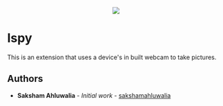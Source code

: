 <div align="center">
  <img src ="https://www.dailydot.com/wp-content/uploads/113/36/94625440202b7b97678bf0c6f7d7bdb4.jpg" />
</div>

# Ispy
This is an extension that uses a device's in built webcam to take pictures. 

## Authors

* **Saksham Ahluwalia** - *Initial work* - [sakshamahluwalia](https://github.com/sakshamahluwalia)
